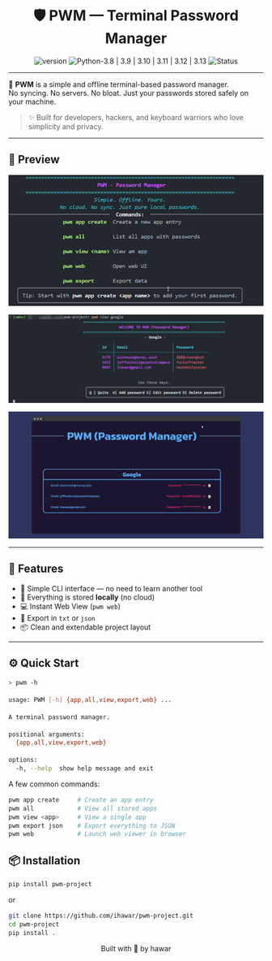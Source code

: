 <div align="center">

# 🛡️ PWM — Terminal Password Manager

![version](https://img.shields.io/badge/version-1.0.0-informational.svg?style=for-the-badge&labelColor=black&color=purple)
![Python-3.8 | 3.9 | 3.10 | 3.11 | 3.12 | 3.13](https://img.shields.io/badge/Python-3.8%20|%203.9%20|%203.10%20|%203.11%20|%203.12-informational.svg?style=for-the-badge&labelColor=black&color=purple)
![Status](https://img.shields.io/badge/Status-Up_to_use-informational.svg?style=for-the-badge&labelColor=black&color=purple)

</div>

---

🎯 **PWM** is a simple and offline terminal-based password manager.  
No syncing. No servers. No bloat. Just your passwords stored safely on your machine.

> ✨ Built for developers, hackers, and keyboard warriors who love simplicity and privacy.

---

## 📸 Preview

<!-- Put your screenshot here -->

![intro screen](./assets/intro_screen.png)

<!-- Put your gif here -->

![view app](./assets/view_app.png)

![web preview](./assets/web_preview.png)

---

## 🚀 Features

- 🧠 Simple CLI interface — no need to learn another tool
- 🔐 Everything is stored **locally** (no cloud)
- 💻 Instant Web View (`pwm web`)
- 📁 Export in `txt` or `json`
- 📦 Clean and extendable project layout

---

## ⚙️ Quick Start

```bash
> pwm -h

usage: PWM [-h] {app,all,view,export,web} ...

A terminal password manager.

positional arguments:
  {app,all,view,export,web}

options:
  -h, --help  show help message and exit
```

A few common commands:

```bash
pwm app create     # Create an app entry
pwm all            # View all stored apps
pwm view <app>     # View a single app
pwm export json    # Export everything to JSON
pwm web            # Launch web viewer in browser
```

## 📦 Installation

```bash
pip install pwm-project
```

or

```bash
git clone https://github.com/ihawar/pwm-project.git
cd pwm-project
pip install .
```

<div align="center">

Built with 💜 by hawar

</div>
